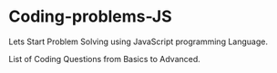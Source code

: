# Coding-problems-JS
Lets Start Problem Solving using JavaScript programming Language.


List of Coding Questions from Basics to Advanced.
